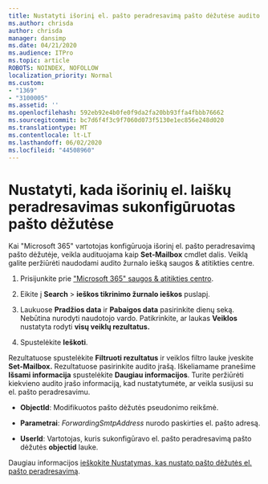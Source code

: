 ```yaml
---
title: Nustatyti išorinį el. pašto peradresavimą pašto dėžutėse audito žurnaluose
ms.author: chrisda
author: chrisda
manager: dansimp
ms.date: 04/21/2020
ms.audience: ITPro
ms.topic: article
ROBOTS: NOINDEX, NOFOLLOW
localization_priority: Normal
ms.custom:
- "1369"
- "3100005"
ms.assetid: ''
ms.openlocfilehash: 592eb92e4b0fe0f9da2fa20bb93ffa4fbbb76662
ms.sourcegitcommit: bc7d6f4f3c9f7060d073f5130e1ec856e248d020
ms.translationtype: MT
ms.contentlocale: lt-LT
ms.lasthandoff: 06/02/2020
ms.locfileid: "44508960"
---
```

# <a name="identify-when-external-email-forwarding-is-configured-on-mailboxes"></a>Nustatyti, kada išorinių el. laiškų peradresavimas sukonfigūruotas pašto dėžutėse

Kai "Microsoft 365" vartotojas konfigūruoja išorinį el. pašto peradresavimą pašto dėžutėje, veikla audituojama kaip **Set-Mailbox** cmdlet dalis. Veiklą galite peržiūrėti naudodami audito žurnalo iešką saugos & atitikties centre.

1. Prisijunkite prie ["Microsoft 365" saugos & atitikties centro](https://protection.office.com/).

2. Eikite į **Search**  >  **ieškos tikrinimo žurnalo ieškos** puslapį.

3. Laukuose **Pradžios data** ir **Pabaigos data** pasirinkite dienų seką. Nebūtina nurodyti naudotojo vardo. Patikrinkite, ar laukas **Veiklos** nustatyta rodyti **visų veiklų rezultatus.**

4. Spustelėkite **Ieškoti**.

Rezultatuose spustelėkite **Filtruoti rezultatus** ir veiklos filtro lauke įveskite **Set-Mailbox.** Rezultatuose pasirinkite audito įrašą. Iškeliamame pranešime **Išsami informacija** spustelėkite **Daugiau informacijos**. Turite peržiūrėti kiekvieno audito įrašo informaciją, kad nustatytumėte, ar veikla susijusi su el. pašto peradresavimu.

- **ObjectId**: Modifikuotos pašto dėžutės pseudonimo reikšmė.

- **Parametrai**: _ForwardingSmtpAddress_ nurodo paskirties el. pašto adresą.

- **UserId**: Vartotojas, kuris sukonfigūravo el. pašto peradresavimą pašto dėžutės **objectid** lauke.

Daugiau informacijos [ieškokite Nustatymas, kas nustato pašto dėžutės el. pašto peradresavimą](https://docs.microsoft.com/microsoft-365/compliance/auditing-troubleshooting-scenarios#determine-who-set-up-email-forwarding-for-a-mailbox).
